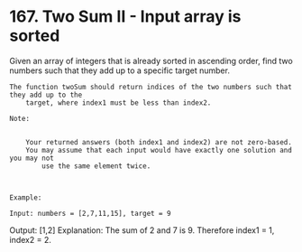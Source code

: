 # 167. Two Sum II - Input array is sorted

Given an array of integers that is already sorted in ascending
        order, find two numbers such that they add up to a specific target number.

    The function twoSum should return indices of the two numbers such that they add up to the
        target, where index1 must be less than index2.

    Note:

    
        Your returned answers (both index1 and index2) are not zero-based.
        You may assume that each input would have exactly one solution and you may not
            use the same element twice.
        
    

    Example:

    Input: numbers = [2,7,11,15], target = 9
Output: [1,2]
Explanation: The sum of 2 and 7 is 9. Therefore index1 = 1, index2 = 2.